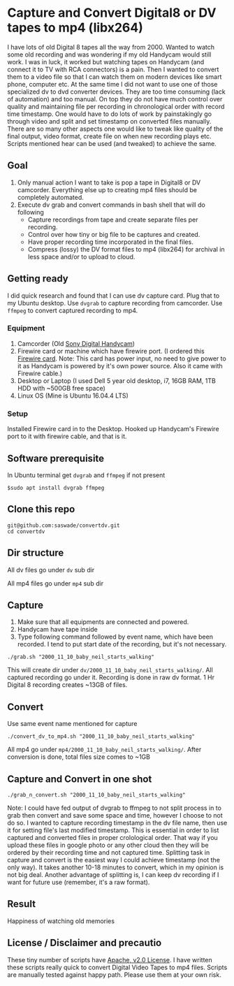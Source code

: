 # Capture and Convert Digital8 or DV tapes to mp4 (libx264)
I have lots of old Digital 8 tapes all the way from 2000. Wanted to watch some old recording and was wondering if my old Handycam would still work. I was in luck, it worked but watching tapes on Handycam (and connect it to TV with RCA connectors) is a pain. Then I wanted to convert them to a video file so that I can watch them on modern devices like smart phone, computer etc. At the same time I did not want to use one of those specialized dv to dvd converter devices. They are too time consuming (lack of automation) and too manual.
On top they do not have much control over quality and maintaining file per recording in chronological order with record time timestamp. One would have to do lots of work by painstakingly go through video and split and set timestamp on converted files manually. There are so many other aspects one would like to tweak like quality of the final output, video format, create file on when new recording plays etc. Scripts mentioned hear can be used (and tweaked) to achieve the same. 

## Goal
1. Only manual action I want to take is pop a tape in Digital8 or DV camcorder. Everything else up to creating mp4 files should be completely automated.
2. Execute dv grab and convert commands in bash shell that will do following
   * Capture recordings from tape and create separate files per recording.
   * Control over how tiny or big file to be captures and created.
   * Have proper recording time incorporated in the final files.
   * Compress (lossy) the DV format files to mp4 (libx264) for archival in less space and/or to upload to cloud.

## Getting ready
I did quick research and found that I can use dv capture card. Plug that to my Ubuntu desktop. Use ```dvgrab```
to capture recording from camcorder. Use ```ffmpeg``` to convert captured recording to mp4.

### Equipment
 1. Camcorder (Old [Sony Digital Handycam](https://esupport.sony.com/US/p/model-home.pl?mdl=DCRTRV510&LOC=3))
 2. Firewire card or machine which have firewire port. (I ordered this [Firewire card](https://www.amazon.com/Firewire-Expansion-Rosewill-RC-504-Controller/dp/B004F3DM6C). Note: This card has power input, no need to give power to it as Handycam is powered by it's own power source. Also it came with Firewire cable.)
 3. Desktop or Laptop (I used Dell 5 year old desktop, i7, 16GB RAM, 1TB HDD with ~500GB free space)
 4. Linux OS (Mine is Ubuntu 16.04.4 LTS)

### Setup
Installed Firewire card in to the Desktop. Hooked up Handycam's Firewire port to it with firewire cable, and that is it.


## Software prerequisite

In Ubuntu terminal get ```dvgrab``` and ```ffmpeg``` if not present
```
$sudo apt install dvgrab ffmpeg
```

## Clone this repo
```
git@github.com:saswade/convertdv.git
cd convertdv
```

## Dir structure
All dv files go under ```dv``` sub dir

All mp4 files go under ```mp4``` sub dir

## Capture
1. Make sure that all equipments are connected and powered. 
1. Handycam have tape inside
1. Type following command followed by event name, which have been recorded. I tend to put start date of the recording, but it's not necessary.
```
./grab.sh "2000_11_10_baby_neil_starts_walking"
```
This will create dir under
```dv/2000_11_10_baby_neil_starts_walking/```.
All captured recording go under it. Recording is done in raw dv format. 
1 Hr Digital 8 recording creates ~13GB of files.
## Convert
Use same event name mentioned for capture
```
./convert_dv_to_mp4.sh "2000_11_10_baby_neil_starts_walking"
```
All mp4 go under
```mp4/2000_11_10_baby_neil_starts_walking/```.
After conversion is done, total files size comes to ~1GB
## Capture and Convert in one shot
```
./grab_n_convert.sh "2000_11_10_baby_neil_starts_walking"
```
Note: I could have fed output of dvgrab to ffmpeg to not split process in to grab then convert and save some space and time, however I choose to not do so. I wanted to capture recording timestamp in the dv file name, then use it for setting file's last modified timestamp. This is essential in order to list captured and converted files in proper crolological order. That way if you upload these files in google photo or any other cloud then they will be ordered by their recording time and not captured time. Splitting task in capture and convert is the easiest way I could achieve timestamp (not the only way). It takes another 10-18 minutes to convert, which in my opinion is not big deal. Another advantage of splitting is, I can keep dv recording if I want for future use (remember, it's a raw format).

## Result
Happiness of watching old memories

## License / Disclaimer and precautio
These tiny number of scripts have [Apache, v2.0 License](https://www.apache.org/licenses/LICENSE-2.0).
I have written these scripts really quick to convert Digital Video Tapes to mp4 files. Scripts are manually tested against happy path. Please use them at your own risk. 
